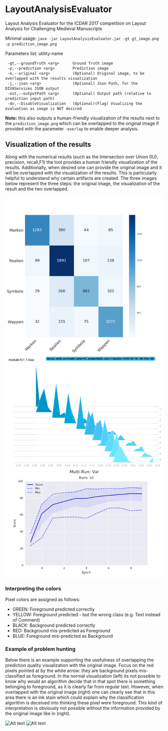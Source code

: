 # LayoutAnalysisEvaluator
Layout Analysis Evaluator for the ICDAR 2017 competition on Layout Analysis for Challenging Medieval Manuscripts

Minimal usage: `java -jar LayoutAnalysisEvaluator.jar -gt gt_image.png -p prediction_image.png`

Parameters list: utility-name
```
 -gt,--groundTruth <arg>      Ground Truth image
 -p,--prediction <arg>        Prediction image
 -o,--original <arg>          (Optional) Original image, to be overlapped with the results visualization
 -j,--json <arg>              (Optional) Json Path, for the DIVAServices JSON output
 -out,--outputPath <arg>      (Optional) Output path (relative to prediction input path)
 -dv,--DisableVisualization   (Optional)(Flag) Vsualizing the evaluation as image is NOT desired
 ```
**Note:** this also outputs a human-friendly visualization of the results next to the
 `prediction_image.png` which can be overlapped to the original image if provided
 with the parameter `-overlap` to enable deeper analysis.

## Visualization of the results

Along with the numerical results (such as the Intersection over Union (IU), precision, recall,F1)
the tool provides a human friendly visualization of the results.
Additionally, when desired one can provide the original image and it will be overlapped with
the visualization of the results.
This is particularly helpful to understand why certain artifacts are created.
The three images below represent the three steps: the original image, the visualization of the result
and the two overlapped.

![Alt text](images/confusionMatrix.png?raw=true)
![Alt text](images/histograms.png?raw=true)
![Alt text](images/shadyPlot.png?raw=true)

### Interpreting the colors

Pixel colors are assigned as follows:

- GREEN:   Foreground predicted correctly
- YELLOW:  Foreground predicted - but the wrong class (e.g. Text instead of Comment)
- BLACK:   Background predicted correctly
- RED:     Background mis-predicted as Foreground
- BLUE:    Foreground mis-predicted as Background

### Example of problem hunting

Below there is an example supporting the usefulness of overlapping the prediction quality visualization with the original image.
Focus on the red pixels pointed at by the white arrow: they are background pixels mis-classified as foreground.
In the normal visualization (left) its not possible to know why would an algorithm decide that in that
spot there is something belonging to foreground, as it is clearly far from regular text.
However, when overlapped with the original image (right) one can clearly see that in this area there is an
ink stain which could explain why the classification algorithm is deceived into thinking these pixel were
foreground. This kind of interpretation is obviously not possible without the information provided by the
original image like in (right).

![Alt text](examples/visualization_error.png?raw=true)
![Alt text](examples/overlap_error.png?raw=true)
